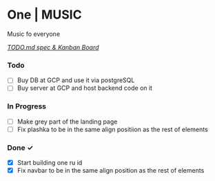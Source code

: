 # One | MUSIC

Music fo everyone

<em>[TODO.md spec & Kanban Board](https://bit.ly/3fCwKfM)</em>

### Todo

- [ ] Buy DB at GCP and use it via postgreSQL
- [ ] Buy server at GCP and host backend code on it

### In Progress

- [ ] Make grey part of the landing page
- [ ] Fix plashka to be in the same align positiion as the rest of elements

### Done ✓

- [x] Start building one ru id
- [x] Fix navbar to be in the same align position as the rest of elements
